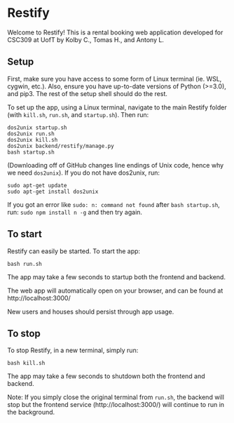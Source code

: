 # Restify

Welcome to Restify! This is a rental booking web application developed for CSC309 at UofT by Kolby C., Tomas H., and Antony L.

## Setup

First, make sure you have access to some form of Linux terminal (ie. WSL, cygwin, etc.). Also, ensure you have up-to-date versions of Python (>=3.0), and pip3. The rest of the setup shell should do the rest.  

To set up the app, using a Linux terminal, navigate to the main Restify folder (with `kill.sh`, `run.sh`, and `startup.sh`). Then run:
```
dos2unix startup.sh
dos2unix run.sh
dos2unix kill.sh
dos2unix backend/restify/manage.py
bash startup.sh
```
(Downloading off of GitHub changes line endings of Unix code, hence why we need `dos2unix`). If you do not have dos2unix, run:
```
sudo apt-get update
sudo apt-get install dos2unix
```

If you got an error like `sudo: n: command not found` after `bash startup.sh`, run: `sudo npm install n -g` and then try again.

## To start

Restify can easily be started. To start the app:
```
bash run.sh
```
The app may take a few seconds to startup both the frontend and backend.

The web app will automatically open on your browser, and can be found at http://localhost:3000/

New users and houses should persist through app usage.

## To stop

To stop Restify, in a new terminal, simply run:
```
bash kill.sh
```
The app may take a few seconds to shutdown both the frontend and backend.

Note: If you simply close the original terminal from `run.sh`, the backend will stop but the frontend service (http://localhost:3000/) will continue to run in the background.
